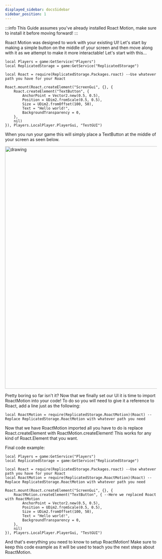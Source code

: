 ```yaml
---
displayed_sidebar: docsSidebar
sidebar_position: 1
---
```


:::info
This Guide assumes you've already installed Roact Motion, make sure to install it before moving forward!
:::

Roact Motion was designed to work with your existing UI! Let's start by making a simple button on the middle of your screen and then move along with it as we attempt to make it more interactable! Let's start with this...

```luau
local Players = game:GetService("Players")
local ReplicatedStorage = game:GetService("ReplicatedStorage")

local Roact = require(ReplicatedStorage.Packages.roact) --Use whatever path you have for your Roact

Roact.mount(Roact.createElement("ScreenGui", {}, {
    Roact.createElement("TextButton", {
        AnchorPoint = Vector2.new(0.5, 0.5),
        Position = UDim2.fromScale(0.5, 0.5),
        Size = UDim2.fromOffset(100, 50),
        Text = "Hello world!",
        BackgroundTransparency = 0,
    }, 
    nil)
}), Players.LocalPlayer.PlayerGui, "TestGUI")
```

When you run your game this will simply place a TextButton at the middle of your screen as seen below.

<img src="https://cdn.discordapp.com/attachments/670023265455964198/1049437452340834375/image.png" alt="drawing" width="800"/>

Pretty boring so far isn't it? Now that we finally set our UI it is time to import RoactMotion into your code! To do so you will need to give it a reference to Roact, add a line just as the following:

```luau
local RoactMotion = require(ReplicatedStorage.RoactMotion)(Roact) --Replace ReplicatedStorage.RoactMotion with whatever path you need
```

Now that we have RoactMotion imported all you have to do is replace Roact.createElement with RoactMotion.createElement! This works for any kind of Roact.Element that you want.

Final code example:

```luau
local Players = game:GetService("Players")
local ReplicatedStorage = game:GetService("ReplicatedStorage")

local Roact = require(ReplicatedStorage.Packages.roact) --Use whatever path you have for your Roact
local RoactMotion = require(ReplicatedStorage.RoactMotion)(Roact) --Replace ReplicatedStorage.RoactMotion with whatever path you need

Roact.mount(Roact.createElement("ScreenGui", {}, {
	RoactMotion.createElement("TextButton", { --Here we replaced Roact with RoactMotion
		AnchorPoint = Vector2.new(0.5, 0.5),
		Position = UDim2.fromScale(0.5, 0.5),
		Size = UDim2.fromOffset(100, 50),
		Text = "Hello world!",
		BackgroundTransparency = 0,
	}, 
	nil)
}), Players.LocalPlayer.PlayerGui, "TestGUI")
```

And that's everything you need to know to setup RoactMotion! Make sure to keep this code example as it will be used to teach you the next steps about RoactMotion.